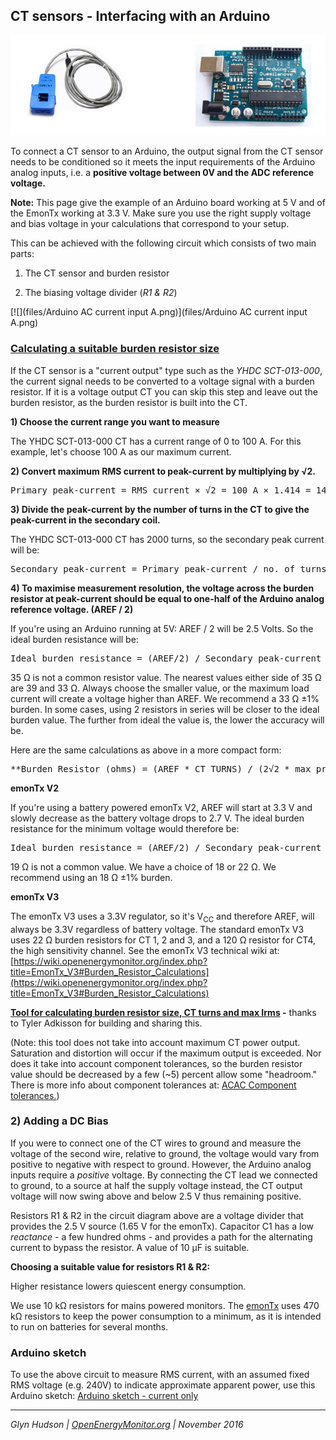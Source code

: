 ## CT sensors - Interfacing with an Arduino

![](files/ctarduino.jpg)

To connect a CT sensor to an Arduino, the output signal from the CT sensor needs to be conditioned so it meets the input requirements of the Arduino analog inputs, i.e. a **positive voltage between 0V and the ADC reference voltage.**

**Note:** This page give the example of an Arduino board working at 5 V and of the EmonTx working at 3.3 V. Make sure you use the right supply voltage and bias voltage in your calculations that correspond to your setup.

This can be achieved with the following circuit which consists of two main parts: 

1.  The CT sensor and burden resistor

2.  The biasing voltage divider (_R1 & R2_)

[![](files/Arduino AC current input A.png)](files/Arduino AC current input A.png)

### **<u>Calculating a suitable burden resistor size</u>**

If the CT sensor is a "current output" type such as the _YHDC SCT-013-000_, the current signal needs to be converted to a voltage signal with a burden resistor. If it is a voltage output CT you can skip this step and leave out the burden resistor, as the burden resistor is built into the CT.

**1) Choose the current range you want to measure**

The YHDC SCT-013-000 CT has a current range of 0 to 100 A. For this example, let's choose 100 A as our maximum current.

**2) Convert maximum RMS current to peak-current by multiplying by √2.**

<pre>Primary peak-current = RMS current × √2 = 100 A × 1.414 = 141.4A</pre>

**3) Divide the peak-current by the number of turns in the CT to give the peak-current in the secondary coil.**

The YHDC SCT-013-000 CT has 2000 turns, so the secondary peak current will be:

<pre>Secondary peak-current = Primary peak-current / no. of turns = 141.4 A / 2000 = 0.0707A</pre>

**4) To maximise measurement resolution, the voltage across the burden resistor at peak-current should be equal to one-half of the Arduino analog reference voltage. (AREF / 2)**

If you're using an Arduino running at 5V: AREF / 2 will be 2.5 Volts. So the ideal burden resistance will be:

<pre>Ideal burden resistance = (AREF/2) / Secondary peak-current = 2.5 V / 0.0707 A = 35.4 Ω
</pre>

35 Ω is not a common resistor value. The nearest values either side of 35 Ω are 39 and 33 Ω. Always choose the smaller value, or the maximum load current will create a voltage higher than AREF. We recommend a 33 Ω ±1% burden. In some cases, using 2 resistors in series will be closer to the ideal burden value. The further from ideal the value is, the lower the accuracy will be.

Here are the same calculations as above in a more compact form:

<pre>**Burden Resistor (ohms) = (AREF * CT TURNS) / (2√2 * max primary current)**</pre>

**emonTx V2**

If you're using a battery powered emonTx V2, AREF will start at 3.3 V and slowly decrease as the battery voltage drops to 2.7 V. The ideal burden resistance for the minimum voltage would therefore be:

<pre>Ideal burden resistance = (AREF/2) / Secondary peak-current = 1.35V / 0.0707A = **19.1 Ω**</pre>

19 Ω is not a common value. We have a choice of 18 or 22 Ω. We recommend using an 18 Ω ±1% burden.

**emonTx V3**

The emonTx V3 uses a 3.3V regulator, so it's V<sub>CC</sub> and therefore AREF, will always be 3.3V regardless of battery voltage. The standard emonTx V3 uses 22 Ω burden resistors for CT 1, 2 and 3, and a 120 Ω resistor for CT4, the high sensitivity channel. See the emonTx V3 technical wiki at: [https://wiki.openenergymonitor.org/index.php?title=EmonTx_V3#Burden_Resistor_Calculations](https://wiki.openenergymonitor.org/index.php?title=EmonTx_V3#Burden_Resistor_Calculations)

**[Tool for calculating burden resistor size, CT turns and max Irms](https://tyler.anairo.com/?id=5.3.0 ) -** thanks to Tyler Adkisson for building and sharing this.

(Note: this tool does not take into account maximum CT power output. Saturation and distortion will occur if the maximum output is exceeded. Nor does it take into account component tolerances, so the burden resistor value should be decreased by a few (~5) percent allow some "headroom." There is more info about component tolerances at: [ACAC Component tolerances.](https://openenergymonitor.org/emon/buildingblocks/acac-component-tolerances "ACAC Component tolerances"))

### 2) Adding a DC Bias

If you were to connect one of the CT wires to ground and measure the voltage of the second wire, relative to ground, the voltage would vary from positive to negative with respect to ground. However, the Arduino analog inputs require a _positive_ voltage. By connecting the CT lead we connected to ground, to a source at half the supply voltage instead, the CT output voltage will now swing above and below 2.5 V thus remaining positive.

Resistors R1 & R2 in the circuit diagram above are a voltage divider that provides the 2.5 V source (1.65 V for the emonTx). Capacitor C1 has a low _reactance_ - a few hundred ohms - and provides a path for the alternating current to bypass the resistor. A value of 10 μF is suitable.

**Choosing a suitable value for resistors R1 & R2:**

Higher resistance lowers quiescent energy consumption.

We use 10 kΩ resistors for mains powered monitors. The [emonTx](https://openenergymonitor.org/emon/emontx) uses 470 kΩ resistors to keep the power consumption to a minimum, as it is intended to run on batteries for several months.

### **Arduino sketch**

To use the above circuit to measure RMS current, with an assumed fixed RMS voltage (e.g. 240V) to indicate approximate apparent power, use this Arduino sketch: [Arduino sketch - current only](https://openenergymonitor.org/emon/buildingblocks/arduino-sketch-current-only)

***

*Glyn Hudson | [OpenEnergyMonitor.org](https://openenergymonitor.org) | November 2016*
